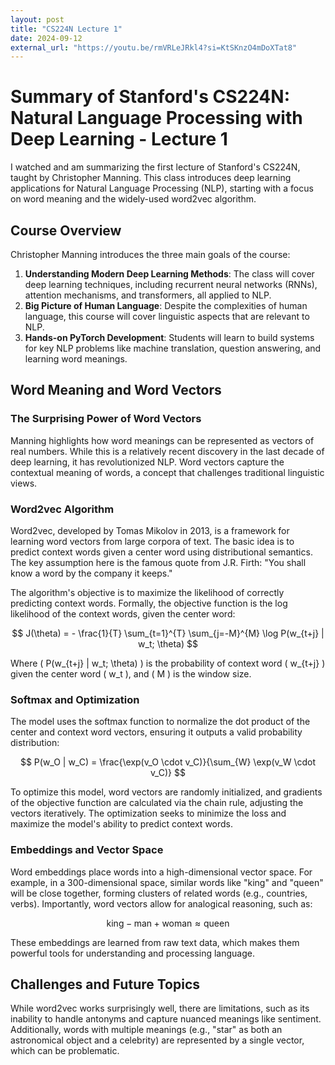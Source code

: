 ```yaml
---
layout: post
title: "CS224N Lecture 1"
date: 2024-09-12
external_url: "https://youtu.be/rmVRLeJRkl4?si=KtSKnzO4mDoXTat8"
---
```




# Summary of Stanford's CS224N: Natural Language Processing with Deep Learning - Lecture 1

I watched and am summarizing the first lecture of Stanford's CS224N, taught by Christopher Manning. This class introduces deep learning applications for Natural Language Processing (NLP), starting with a focus on word meaning and the widely-used word2vec algorithm.

## Course Overview

Christopher Manning introduces the three main goals of the course:

1. **Understanding Modern Deep Learning Methods**: The class will cover deep learning techniques, including recurrent neural networks (RNNs), attention mechanisms, and transformers, all applied to NLP.
2. **Big Picture of Human Language**: Despite the complexities of human language, this course will cover linguistic aspects that are relevant to NLP.
3. **Hands-on PyTorch Development**: Students will learn to build systems for key NLP problems like machine translation, question answering, and learning word meanings.

## Word Meaning and Word Vectors

### The Surprising Power of Word Vectors

Manning highlights how word meanings can be represented as vectors of real numbers. While this is a relatively recent discovery in the last decade of deep learning, it has revolutionized NLP. Word vectors capture the contextual meaning of words, a concept that challenges traditional linguistic views.

### Word2vec Algorithm

Word2vec, developed by Tomas Mikolov in 2013, is a framework for learning word vectors from large corpora of text. The basic idea is to predict context words given a center word using distributional semantics. The key assumption here is the famous quote from J.R. Firth: "You shall know a word by the company it keeps."

The algorithm's objective is to maximize the likelihood of correctly predicting context words. Formally, the objective function is the log likelihood of the context words, given the center word:

$$
J(\theta) = - \frac{1}{T} \sum_{t=1}^{T} \sum_{j=-M}^{M} \log P(w_{t+j} | w_t; \theta)
$$

Where \( P(w_{t+j} | w_t; \theta) \) is the probability of context word \( w_{t+j} \) given the center word \( w_t \), and \( M \) is the window size.

### Softmax and Optimization

The model uses the softmax function to normalize the dot product of the center and context word vectors, ensuring it outputs a valid probability distribution:

$$
P(w_O | w_C) = \frac{\exp(v_O \cdot v_C)}{\sum_{W} \exp(v_W \cdot v_C)}
$$

To optimize this model, word vectors are randomly initialized, and gradients of the objective function are calculated via the chain rule, adjusting the vectors iteratively. The optimization seeks to minimize the loss and maximize the model's ability to predict context words.

### Embeddings and Vector Space

Word embeddings place words into a high-dimensional vector space. For example, in a 300-dimensional space, similar words like "king" and "queen" will be close together, forming clusters of related words (e.g., countries, verbs). Importantly, word vectors allow for analogical reasoning, such as:

$$
\text{king} - \text{man} + \text{woman} \approx \text{queen}
$$

These embeddings are learned from raw text data, which makes them powerful tools for understanding and processing language.

## Challenges and Future Topics

While word2vec works surprisingly well, there are limitations, such as its inability to handle antonyms and capture nuanced meanings like sentiment. Additionally, words with multiple meanings (e.g., "star" as both an astronomical object and a celebrity) are represented by a single vector, which can be problematic.



